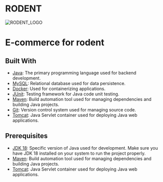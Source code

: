 # RODENT
![RODENT_LOGO](https://github.com/NicolaAnnu/Rodent/assets/145975568/ffdb01c8-1097-4a5a-8b5a-3c23e2f4ecb1)

# E-commerce for rodent

## Built With

- [Java](https://www.oracle.com/java/): The primary programming language used for backend development.
- [MySQL](https://www.mysql.com/): Relational database used for data persistence.
- [Docker](https://www.docker.com/): Used for containerizing applications.
- [JUnit](https://junit.org/junit5/): Testing framework for Java code unit testing.
- [Maven](https://maven.apache.org/): Build automation tool used for managing dependencies and building Java projects.
- [Git](https://git-scm.com/): Version control system used for managing source code.
- [Tomcat](http://tomcat.apache.org/): Java Servlet container used for deploying Java web applications.

## Prerequisites

- [JDK 18](https://www.oracle.com/java/technologies/javase-jdk18-downloads.html): Specific version of Java used for development. Make sure you have JDK 18 installed on your system to run the project properly.
- [Maven](https://maven.apache.org/): Build automation tool used for managing dependencies and building Java projects.
- [Tomcat](http://tomcat.apache.org/): Java Servlet container used for deploying Java web applications.
